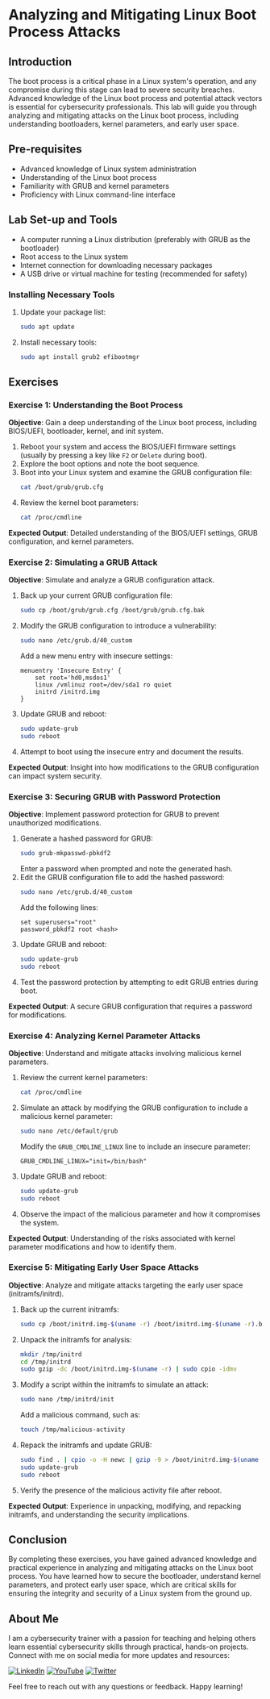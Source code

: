 # Analyzing and Mitigating Linux Boot Process Attacks

## Introduction

The boot process is a critical phase in a Linux system's operation, and any compromise during this stage can lead to severe security breaches. Advanced knowledge of the Linux boot process and potential attack vectors is essential for cybersecurity professionals. This lab will guide you through analyzing and mitigating attacks on the Linux boot process, including understanding bootloaders, kernel parameters, and early user space.

## Pre-requisites

- Advanced knowledge of Linux system administration
- Understanding of the Linux boot process
- Familiarity with GRUB and kernel parameters
- Proficiency with Linux command-line interface

## Lab Set-up and Tools

- A computer running a Linux distribution (preferably with GRUB as the bootloader)
- Root access to the Linux system
- Internet connection for downloading necessary packages
- A USB drive or virtual machine for testing (recommended for safety)

### Installing Necessary Tools

1. Update your package list:
    ```bash
    sudo apt update
    ```
2. Install necessary tools:
    ```bash
    sudo apt install grub2 efibootmgr
    ```

## Exercises

### Exercise 1: Understanding the Boot Process

**Objective**: Gain a deep understanding of the Linux boot process, including BIOS/UEFI, bootloader, kernel, and init system.

1. Reboot your system and access the BIOS/UEFI firmware settings (usually by pressing a key like `F2` or `Delete` during boot).
2. Explore the boot options and note the boot sequence.
3. Boot into your Linux system and examine the GRUB configuration file:
    ```bash
    cat /boot/grub/grub.cfg
    ```
4. Review the kernel boot parameters:
    ```bash
    cat /proc/cmdline
    ```

**Expected Output**: Detailed understanding of the BIOS/UEFI settings, GRUB configuration, and kernel parameters.

### Exercise 2: Simulating a GRUB Attack

**Objective**: Simulate and analyze a GRUB configuration attack.

1. Back up your current GRUB configuration file:
    ```bash
    sudo cp /boot/grub/grub.cfg /boot/grub/grub.cfg.bak
    ```
2. Modify the GRUB configuration to introduce a vulnerability:
    ```bash
    sudo nano /etc/grub.d/40_custom
    ```
    Add a new menu entry with insecure settings:
    ```plaintext
    menuentry 'Insecure Entry' {
        set root='hd0,msdos1'
        linux /vmlinuz root=/dev/sda1 ro quiet
        initrd /initrd.img
    }
    ```
3. Update GRUB and reboot:
    ```bash
    sudo update-grub
    sudo reboot
    ```
4. Attempt to boot using the insecure entry and document the results.

**Expected Output**: Insight into how modifications to the GRUB configuration can impact system security.

### Exercise 3: Securing GRUB with Password Protection

**Objective**: Implement password protection for GRUB to prevent unauthorized modifications.

1. Generate a hashed password for GRUB:
    ```bash
    sudo grub-mkpasswd-pbkdf2
    ```
    Enter a password when prompted and note the generated hash.
2. Edit the GRUB configuration file to add the hashed password:
    ```bash
    sudo nano /etc/grub.d/40_custom
    ```
    Add the following lines:
    ```plaintext
    set superusers="root"
    password_pbkdf2 root <hash>
    ```
3. Update GRUB and reboot:
    ```bash
    sudo update-grub
    sudo reboot
    ```
4. Test the password protection by attempting to edit GRUB entries during boot.

**Expected Output**: A secure GRUB configuration that requires a password for modifications.

### Exercise 4: Analyzing Kernel Parameter Attacks

**Objective**: Understand and mitigate attacks involving malicious kernel parameters.

1. Review the current kernel parameters:
    ```bash
    cat /proc/cmdline
    ```
2. Simulate an attack by modifying the GRUB configuration to include a malicious kernel parameter:
    ```bash
    sudo nano /etc/default/grub
    ```
    Modify the `GRUB_CMDLINE_LINUX` line to include an insecure parameter:
    ```plaintext
    GRUB_CMDLINE_LINUX="init=/bin/bash"
    ```
3. Update GRUB and reboot:
    ```bash
    sudo update-grub
    sudo reboot
    ```
4. Observe the impact of the malicious parameter and how it compromises the system.

**Expected Output**: Understanding of the risks associated with kernel parameter modifications and how to identify them.

### Exercise 5: Mitigating Early User Space Attacks

**Objective**: Analyze and mitigate attacks targeting the early user space (initramfs/initrd).

1. Back up the current initramfs:
    ```bash
    sudo cp /boot/initrd.img-$(uname -r) /boot/initrd.img-$(uname -r).bak
    ```
2. Unpack the initramfs for analysis:
    ```bash
    mkdir /tmp/initrd
    cd /tmp/initrd
    sudo gzip -dc /boot/initrd.img-$(uname -r) | sudo cpio -idmv
    ```
3. Modify a script within the initramfs to simulate an attack:
    ```bash
    sudo nano /tmp/initrd/init
    ```
    Add a malicious command, such as:
    ```bash
    touch /tmp/malicious-activity
    ```
4. Repack the initramfs and update GRUB:
    ```bash
    sudo find . | cpio -o -H newc | gzip -9 > /boot/initrd.img-$(uname -r)
    sudo update-grub
    sudo reboot
    ```
5. Verify the presence of the malicious activity file after reboot.

**Expected Output**: Experience in unpacking, modifying, and repacking initramfs, and understanding the security implications.

## Conclusion

By completing these exercises, you have gained advanced knowledge and practical experience in analyzing and mitigating attacks on the Linux boot process. You have learned how to secure the bootloader, understand kernel parameters, and protect early user space, which are critical skills for ensuring the integrity and security of a Linux system from the ground up.

## About Me

I am a cybersecurity trainer with a passion for teaching and helping others learn essential cybersecurity skills through practical, hands-on projects. Connect with me on social media for more updates and resources:

[![LinkedIn](https://img.icons8.com/fluent/48/000000/linkedin.png)](https://www.linkedin.com/in/rajneeshcyber)
[![YouTube](https://img.icons8.com/fluent/48/000000/youtube-play.png)](https://www.youtube.com/@rajneeshcyber)
[![Twitter](https://img.icons8.com/fluent/48/000000/twitter.png)](https://twitter.com/rajneeshcyber)

Feel free to reach out with any questions or feedback. Happy learning!
